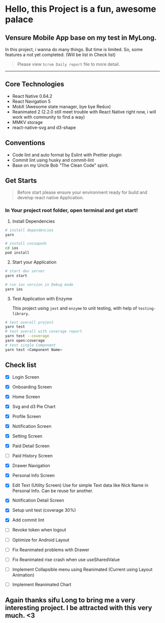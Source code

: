 # Hello, this Project is a fun, awesome palace

## Vensure Mobile App base on my test in MyLong.

In this project, i wanna do many things. But time is limited. So, some features a not yet completed. (Will be list in Check list)

> Please view `Scrum Daily report` file to more detail.


-----

## Core Technologies
- React Native 0.64.2
- React Navigation 5
- MobX (Awesome state manager, bye bye Redux)
- Reanimated 2 (2.2.0 still meet trouble with React Native right now, i will work with community to find a way)
- MMKV storage
- react-native-svg and d3-shape

## Conventions
- Code lint and auto format by Eslint with Prettier plugin
- Commit lint using husky and commit-lint
- Base on my Uncle Bob "The Clean Code" spirit.

## Get Starts


> Before start please ensure your environment ready for build and develop react native Application.
>


### In Your project root folder, open terminal and get start!

1. Install Dependencies
```bash
# install dependencies
yarn

# install cocoapods
cd ios
pod install
```

2. Start your Application
```bash
# start dev server
yarn start

# run ios version in Debug mode
yarn ios
```

3. Test Application with Enzyme

    This project using `jest` and `enzyme` to unit testing, with help of `testing-library`.
```bash
# test overall project
yarn test
# test overall with coverage report
yarn test --coverage
yarn open:coverage
# test single Component
yarn test <Component Name>
```

## Check list

- [x] Login Screen
- [x] Onboarding Screen
- [x] Home Screen
- [x] Svg and d3 Pie Chart
- [x] Profile Screen
- [x] Notification Screen
- [x] Setting Screen
- [x] Paid Detail Screen
- [ ] Paid History Screen
- [x] Drawer Navigation
- [x] Personal Info Screen
- [x] Edit Text (Utility Screen) Use for simple Text data like Nick Name in Personal Info. Can be reuse for another.
- [x] Notification Detail Screen
- [x] Setup unit test (coverage 30%)
- [x] Add commit lint
- [ ] Revoke token when logout
- [ ] Optimize for Android Layout
- [ ] Fix Reanimated problems with Drawer
- [ ] Fix Reanimated rise crash when use useSharedValue
- [ ] Implement Collapsible menu using Reanimated (Current using Layout Animation)
- [ ] Implement Reanimated Chart


## Again thanks sifu Long to bring me a very interesting project. I be attracted with this very much. <3

